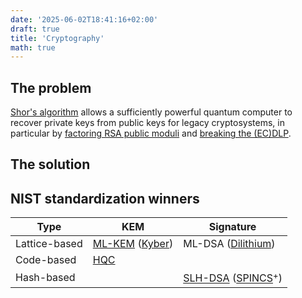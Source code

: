 ```yaml
---
date: '2025-06-02T18:41:16+02:00'
draft: true
title: 'Cryptography'
math: true
---
```

## The problem

[Shor's algorithm](https://doi.org/10.48550/arXiv.quant-ph/9508027) allows a sufficiently powerful quantum computer to recover private keys from public keys for legacy cryptosystems, in particular by [factoring RSA public moduli](https://arxiv.org/abs/2007.10044) and [breaking the (EC)DLP](https://eprint.iacr.org/2017/598).



## The solution

## NIST standardization winners

| Type          | KEM             | Signature            |
| ---           | ---             | ---                  |
| Lattice-based | [ML-KEM][ML-KEM] ([Kyber][Kyber]) | ML-DSA ([Dilithium][Dilithium])   |
| Code-based | [HQC][HQC]         |                      |
| Hash-based |                    | [SLH-DSA][SLH-DSA] ([SPINCS][SPINCS]$^+$) |

[ML-KEM]: https://csrc.nist.gov/pubs/fips/203/final
[ML-DSA]: https://csrc.nist.gov/pubs/fips/204/final
[SLH-DSA]: https://csrc.nist.gov/pubs/fips/205/final
[HQC]: https://pqc-hqc.org/
[SPINCS]: https://sphincs.org/
[Kyber]: https://en.wikipedia.org/wiki/Kyber
[Dilithium]: https://pq-crystals.org/dilithium/index.shtml